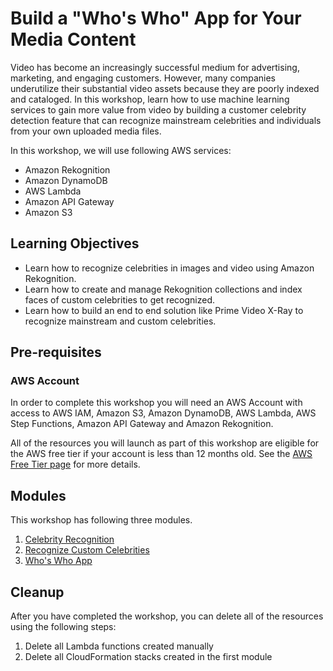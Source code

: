 # Build a "Who's Who" App for Your Media Content

Video has become an increasingly successful medium for advertising, marketing, and engaging customers. However, many companies underutilize their substantial video assets because they are poorly indexed and cataloged. In this workshop, learn how to use machine learning services to gain more value from video by building a customer celebrity detection feature that can recognize mainstream celebrities and individuals from your own uploaded media files.

In this workshop, we will use following AWS services:

* Amazon Rekognition
* Amazon DynamoDB
* AWS Lambda
* Amazon API Gateway
* Amazon S3

## Learning Objectives

* Learn how to recognize celebrities in images and video using Amazon Rekognition.
* Learn how to create and manage Rekognition collections and index faces of custom celebrities to get recognized.
* Learn how to build an end to end solution like Prime Video X-Ray to recognize mainstream and custom celebrities.

## Pre-requisites

### AWS Account

In order to complete this workshop you will need an AWS Account with access to AWS IAM, Amazon S3, Amazon DynamoDB, AWS Lambda, AWS Step Functions, Amazon API Gateway and Amazon Rekognition.

All of the resources you will launch as part of this workshop are eligible for the AWS free tier if your account is less than 12 months old. See the [AWS Free Tier page](https://aws.amazon.com/free/) for more details.

## Modules

This workshop has following three modules.

1. [Celebrity Recognition](1-celebrity-recognition)
2. [Recognize Custom Celebrities](2-recognize-custom-celebrities)
3. [Who's Who App](3-whos-who-app)

## Cleanup
After you have completed the workshop, you can delete all of the resources using the following steps:
1. Delete all Lambda functions created manually
2. Delete all CloudFormation stacks created in the first module
